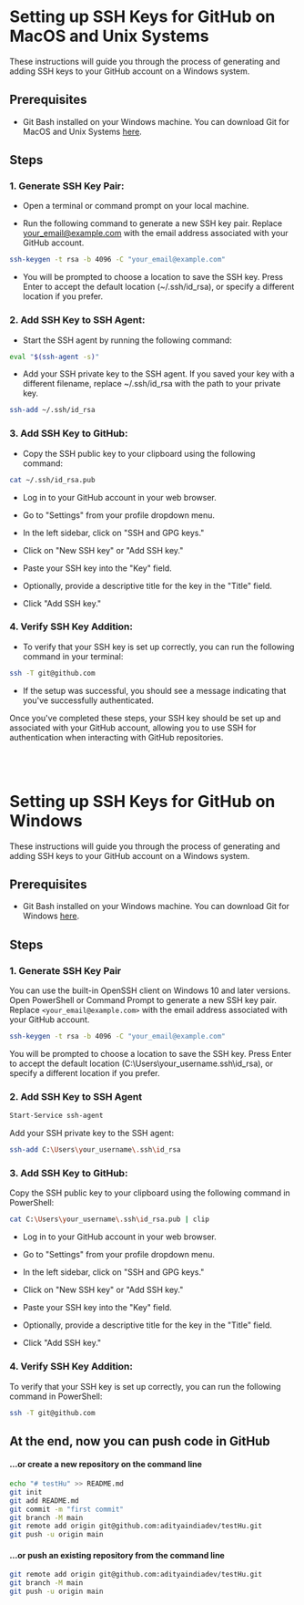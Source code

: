 # Setting up SSH Keys for GitHub on MacOS and Unix Systems

These instructions will guide you through the process of generating and adding SSH keys to your GitHub account on a Windows system.

## Prerequisites

- Git Bash installed on your Windows machine. You can download Git for MacOS and Unix Systems [here](https://git-scm.com/downloads).

## Steps

### 1. Generate SSH Key Pair:

- Open a terminal or command prompt on your local machine.

- Run the following command to generate a new SSH key pair. Replace <your_email@example.com> with the email address associated with your GitHub account.

```bash
ssh-keygen -t rsa -b 4096 -C "your_email@example.com"
```

- You will be prompted to choose a location to save the SSH key. Press Enter to accept the default location (~/.ssh/id_rsa), or specify a different location if you prefer.

### 2. Add SSH Key to SSH Agent:

- Start the SSH agent by running the following command:

```bash
eval "$(ssh-agent -s)"
```

- Add your SSH private key to the SSH agent. If you saved your key with a different filename, replace ~/.ssh/id_rsa with the path to your private key.

```bash
ssh-add ~/.ssh/id_rsa
```

### 3. Add SSH Key to GitHub:

- Copy the SSH public key to your clipboard using the following command:

```bash
cat ~/.ssh/id_rsa.pub
```

- Log in to your GitHub account in your web browser.

- Go to "Settings" from your profile dropdown menu.

- In the left sidebar, click on "SSH and GPG keys."

- Click on "New SSH key" or "Add SSH key."

- Paste your SSH key into the "Key" field.

- Optionally, provide a descriptive title for the key in the "Title" field.

- Click "Add SSH key."

### 4. Verify SSH Key Addition:

- To verify that your SSH key is set up correctly, you can run the following command in your terminal:

```bash
ssh -T git@github.com
```

- If the setup was successful, you should see a message indicating that you've successfully authenticated.

Once you've completed these steps, your SSH key should be set up and associated with your GitHub account, allowing you to use SSH for authentication when interacting with GitHub repositories.



<br /><br />

# Setting up SSH Keys for GitHub on Windows

These instructions will guide you through the process of generating and adding SSH keys to your GitHub account on a Windows system.

## Prerequisites

- Git Bash installed on your Windows machine. You can download Git for Windows [here](https://git-scm.com/downloads).

## Steps

### 1. Generate SSH Key Pair

You can use the built-in OpenSSH client on Windows 10 and later versions. Open PowerShell or Command Prompt to generate a new SSH key pair. Replace `<your_email@example.com>` with the email address associated with your GitHub account.

```bash
ssh-keygen -t rsa -b 4096 -C "your_email@example.com"
```

You will be prompted to choose a location to save the SSH key. Press Enter to accept the default location (C:\Users\your_username\.ssh\id_rsa), or specify a different location if you prefer.

### 2. Add SSH Key to SSH Agent

```bash
Start-Service ssh-agent
```

Add your SSH private key to the SSH agent:

```bash
ssh-add C:\Users\your_username\.ssh\id_rsa
```

### 3. Add SSH Key to GitHub:

Copy the SSH public key to your clipboard using the following command in PowerShell:

```bash
cat C:\Users\your_username\.ssh\id_rsa.pub | clip
```

- Log in to your GitHub account in your web browser.

- Go to "Settings" from your profile dropdown menu.

- In the left sidebar, click on "SSH and GPG keys."

- Click on "New SSH key" or "Add SSH key."

- Paste your SSH key into the "Key" field.

- Optionally, provide a descriptive title for the key in the "Title" field.

- Click "Add SSH key."

### 4. Verify SSH Key Addition:

To verify that your SSH key is set up correctly, you can run the following command in PowerShell:

```bash
ssh -T git@github.com
```



## At the end, now you can push code in GitHub

#### …or create a new repository on the command line

```bash
echo "# testHu" >> README.md
git init
git add README.md
git commit -m "first commit"
git branch -M main
git remote add origin git@github.com:adityaindiadev/testHu.git
git push -u origin main
```

#### …or push an existing repository from the command line

```bash
git remote add origin git@github.com:adityaindiadev/testHu.git
git branch -M main
git push -u origin main
```